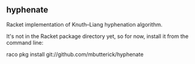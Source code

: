 hyphenate
---------

Racket implementation of Knuth–Liang hyphenation algorithm.

It's not in the Racket package directory yet, so for now, install it from the command line:

raco pkg install git://github.com/mbutterick/hyphenate
